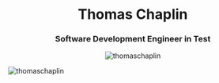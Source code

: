 <h1 align="center">Thomas Chaplin</h1>
<h3 align="center">Software Development Engineer in Test</h3>


<p align="center"> <img src="https://github-readme-stats.vercel.app/api?username=thomaschaplin&show_icons=true" alt="thomaschaplin" /> </p>

<p align="left"> <img src="https://github-readme-stats.vercel.app/api/top-langs/?username=thomaschaplin" alt="thomaschaplin" /> </p>

